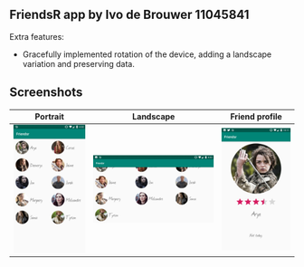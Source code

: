 ## FriendsR app by Ivo de Brouwer 11045841

Extra features:
- Gracefully implemented rotation of the device, adding a landscape variation and preserving data.

## Screenshots

Portrait                   |  Landscape                    | Friend profile
:-------------------------:|:-----------------------------:|:-------------------------:
![](Friendsr_portrait.jpg)  |  ![](Friendsr_landscape.jpg) | ![](Friendsr2.jpg)

